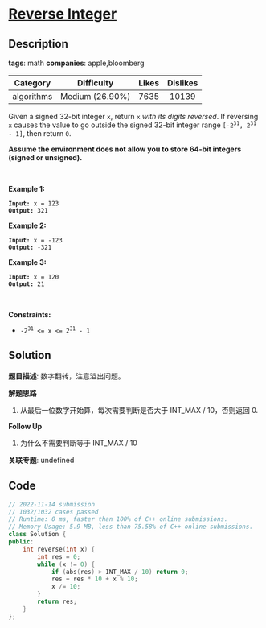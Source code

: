# [Reverse Integer](https://leetcode.com/problems/reverse-integer/description/)

## Description

**tags**: math
**companies**: apple,bloomberg

| Category | Difficulty | Likes | Dislikes |
| :------: | :--------: | :---: | :------: |
| algorithms | Medium (26.90%) | 7635 | 10139 |

<p>Given a signed 32-bit integer <code>x</code>, return <code>x</code><em> with its digits reversed</em>. If reversing <code>x</code> causes the value to go outside the signed 32-bit integer range <code>[-2<sup>31</sup>, 2<sup>31</sup> - 1]</code>, then return <code>0</code>.</p>

<p><strong>Assume the environment does not allow you to store 64-bit integers (signed or unsigned).</strong></p>

<p>&nbsp;</p>
<p><strong>Example 1:</strong></p>

<pre><code><strong>Input:</strong> x = 123
<strong>Output:</strong> 321</code></pre>

<p><strong>Example 2:</strong></p>

<pre><code><strong>Input:</strong> x = -123
<strong>Output:</strong> -321</code></pre>

<p><strong>Example 3:</strong></p>

<pre><code><strong>Input:</strong> x = 120
<strong>Output:</strong> 21</code></pre>

<p>&nbsp;</p>
<p><strong>Constraints:</strong></p>

<ul>
	<li><code>-2<sup>31</sup> &lt;= x &lt;= 2<sup>31</sup> - 1</code></li>
</ul>

## Solution

**题目描述**: 数字翻转，注意溢出问题。

**解题思路**

1. 从最后一位数字开始算，每次需要判断是否大于 INT_MAX / 10，否则返回 0.

**Follow Up**

1. 为什么不需要判断等于 INT_MAX / 10

**关联专题**: undefined

## Code

```cpp
// 2022-11-14 submission
// 1032/1032 cases passed
// Runtime: 0 ms, faster than 100% of C++ online submissions.
// Memory Usage: 5.9 MB, less than 75.58% of C++ online submissions.
class Solution {
public:
    int reverse(int x) {
        int res = 0;
        while (x != 0) {
            if (abs(res) > INT_MAX / 10) return 0;
            res = res * 10 + x % 10;
            x /= 10;
        }
        return res;
    }
};
```
